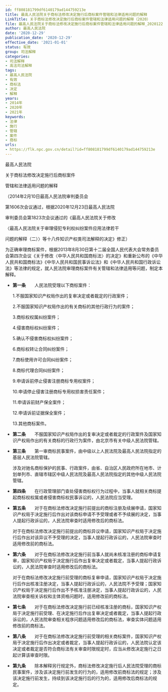 ```yaml
---
id: ff808181799df6140179ad144759213e
title: 最高人民法院关于商标法修改决定施行后商标案件管辖和法律适用问题的解释
LinkTitle: 关于商标法修改决定施行后商标案件管辖和法律适用问题的解释（2020）
file: 最高人民法院关于商标法修改决定施行后商标案件管辖和法律适用问题的解释_20201229_ff808181799df6140179ad144759213e.docx
author: 最高人民法院
date: '2020-12-29'
publication_date: '2020-12-29'
effective_date: '2021-01-01'
status: 有效
group: 司法解释
categories:
- 司法解释
- 高法司法解释
tags:
- 最高人民法院
- 有效
- 商标法
- 决定
- 解释
years:
- 2014年
- 2020年
- 2021年
keywords:
- 法律
- 施行
- 管辖
- 案件
- 商标
urls:
- https://flk.npc.gov.cn/detail?id=ff808181799df6140179ad144759213e
---
```


最高人民法院

关于商标法修改决定施行后商标案件

管辖和法律适用问题的解释

（2014年2月10日最高人民法院审判委员会

第1606次会议通过，根据2020年12月23日最高人民法院

审判委员会第1823次会议通过的《最高人民法院关于修改

〈最高人民法院关于审理侵犯专利权纠纷案件应用法律若干

问题的解释（二）〉等十八件知识产权类司法解释的决定》修正）

为正确审理商标案件，根据2013年8月30日第十二届全国人民代表大会常务委员会第四次会议《关于修改〈中华人民共和国商标法〉的决定》和重新公布的《中华人民共和国商标法》《中华人民共和国民事诉讼法》和《中华人民共和国行政诉讼法》等法律的规定，就人民法院审理商标案件有关管辖和法律适用等问题，制定本解释。

- **第一条**　　人民法院受理以下商标案件：

  1.不服国家知识产权局作出的复审决定或者裁定的行政案件；

  2.不服国家知识产权局作出的有关商标的其他行政行为的案件；

  3.商标权权属纠纷案件；

  4.侵害商标权纠纷案件；

  5.确认不侵害商标权纠纷案件；

  6.商标权转让合同纠纷案件；

  7.商标使用许可合同纠纷案件；

  8.商标代理合同纠纷案件；

  9.申请诉前停止侵害注册商标专用权案件；

  10.申请停止侵害注册商标专用权损害责任案件；

  11.申请诉前财产保全案件；

  12.申请诉前证据保全案件；

  13.其他商标案件。

- **第二条**　　不服国家知识产权局作出的复审决定或者裁定的行政案件及国家知识产权局作出的有关商标的行政行为案件，由北京市有关中级人民法院管辖。

- **第三条**　　第一审商标民事案件，由中级以上人民法院及最高人民法院指定的基层人民法院管辖。

  涉及对驰名商标保护的民事、行政案件，由省、自治区人民政府所在地市、计划单列市、直辖市辖区中级人民法院及最高人民法院指定的其他中级人民法院管辖。

- **第四条**　　在行政管理部门查处侵害商标权行为过程中，当事人就相关商标提起商标权权属或者侵害商标权民事诉讼的，人民法院应当受理。

- **第五条**　　对于在商标法修改决定施行前提出的商标注册及续展申请，国家知识产权局于决定施行后作出对该商标申请不予受理或者不予续展的决定，当事人提起行政诉讼的，人民法院审查时适用修改后的商标法。

  对于在商标法修改决定施行前提出的商标异议申请，国家知识产权局于决定施行后作出对该异议不予受理的决定，当事人提起行政诉讼的，人民法院审查时适用修改前的商标法。

- **第六条**　　对于在商标法修改决定施行前当事人就尚未核准注册的商标申请复审，国家知识产权局于决定施行后作出复审决定或者裁定，当事人提起行政诉讼的，人民法院审查时适用修改后的商标法。

  对于在商标法修改决定施行前受理的商标复审申请，国家知识产权局于决定施行后作出核准注册决定，当事人提起行政诉讼的，人民法院不予受理；国家知识产权局于决定施行后作出不予核准注册决定，当事人提起行政诉讼的，人民法院审查相关诉权和主体资格问题时，适用修改前的商标法。

- **第七条**　　对于在商标法修改决定施行前已经核准注册的商标，国家知识产权局于决定施行前受理、在决定施行后作出复审决定或者裁定，当事人提起行政诉讼的，人民法院审查相关程序问题适用修改后的商标法，审查实体问题适用修改前的商标法。

- **第八条**　　对于在商标法修改决定施行前受理的相关商标案件，国家知识产权局于决定施行后作出决定或者裁定，当事人提起行政诉讼的，人民法院认定该决定或者裁定是否符合商标法有关审查时限规定时，应当从修改决定施行之日起计算该审查时限。

- **第九条**　　除本解释另行规定外，商标法修改决定施行后人民法院受理的商标民事案件，涉及该决定施行前发生的行为的，适用修改前商标法的规定；涉及该决定施行前发生，持续到该决定施行后的行为的，适用修改后商标法的规定。
